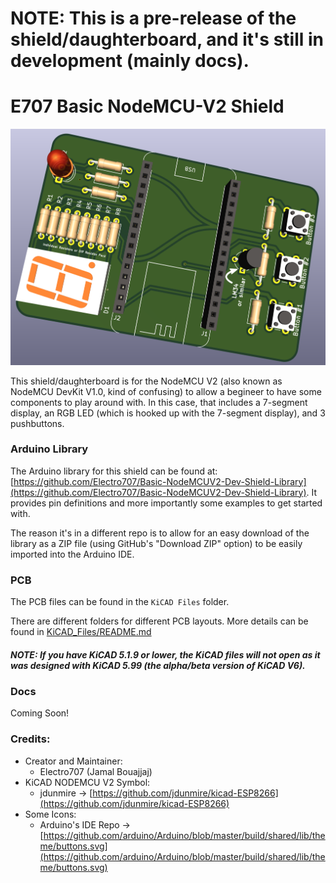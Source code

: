# NOTE: This is a pre-release of the shield/daughterboard, and it's still in development (mainly docs). 

# E707 Basic NodeMCU-V2 Shield 

![PCB 3D Preview](.misc/Screenshot_20210317_004601.png)

This shield/daughterboard is for the NodeMCU V2 (also known as NodeMCU DevKit V1.0, kind of confusing) to allow a begineer to have some components to play around with. In this case, that includes a 7-segment display, an RGB LED (which is hooked up with the 7-segment display), and 3 pushbuttons.

### Arduino Library

The Arduino library for this shield can be found at: [https://github.com/Electro707/Basic-NodeMCUV2-Dev-Shield-Library](https://github.com/Electro707/Basic-NodeMCUV2-Dev-Shield-Library). It provides pin definitions and more importantly some examples to get started with.

The reason it's in a different repo is to allow for an easy download of the library as a ZIP file (using GitHub's "Download ZIP" option) to be easily imported into the Arduino IDE. 

### PCB

The PCB files can be found in the `KiCAD Files` folder. 

There are different folders for different PCB layouts. More details can be found in [KiCAD_Files/README.md](KiCAD_Files/README.md)

##### NOTE: If you have KiCAD 5.1.9 or lower, the KiCAD files will not open as it was designed with KiCAD 5.99 (the alpha/beta version of KiCAD V6).

### Docs 
Coming Soon!

### Credits:
- Creator and Maintainer:
    - Electro707 (Jamal Bouajjaj)
- KiCAD NODEMCU V2 Symbol:
    - jdunmire -> [https://github.com/jdunmire/kicad-ESP8266](https://github.com/jdunmire/kicad-ESP8266)
- Some Icons:
    - Arduino's IDE Repo -> [https://github.com/arduino/Arduino/blob/master/build/shared/lib/theme/buttons.svg](https://github.com/arduino/Arduino/blob/master/build/shared/lib/theme/buttons.svg)
